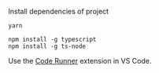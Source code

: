 Install dependencies of project

```
yarn
```

<!-- globally with TypeScript. -->

```
npm install -g typescript
npm install -g ts-node
```

Use the [Code Runner](https://marketplace.visualstudio.com/items?itemName=formulahendry.code-runner) extension in VS Code.
